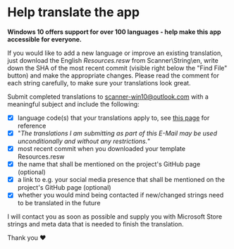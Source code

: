 # Help translate the app
**Windows 10 offers support for over 100 languages - help make this app accessible for everyone.**  

If you would like to add a new language or improve an existing translation, just download the English *Resources.resw* from Scanner\String\en, write down the SHA of the most recent commit (visible right below the "Find File" button) and make the appropriate changes. Please read the comment for each string carefully, to make sure your translations look great.  

Submit completed translations to scanner-win10@outlook.com with a meaningful subject and include the following:
- [x] language code(s) that your translations apply to, see <a href='https://docs.microsoft.com/en-us/windows/uwp/publish/supported-languages'>this page</a> for reference
- [x] "*The translations I am submitting as part of this E-Mail may be used unconditionally and without any restrictions.*"
- [x] most recent commit when you downloaded your template Resources.resw
- [x] the name that shall be mentioned on the project's GitHub page (optional)
- [x] a link to e.g. your social media presence that shall be mentioned on the project's GitHub page (optional)
- [x] whether you would mind being contacted if new/changed strings need to be translated in the future

I will contact you as soon as possible and supply you with Microsoft Store strings and meta data that is needed to finish the translation.

Thank you ♥
